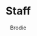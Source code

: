 ---
layout: post
title: Staff
author: Brodie
section: about
categories: [about, brodie]
audience: ""
keywords: ""
goals: ""
actions: ""
---